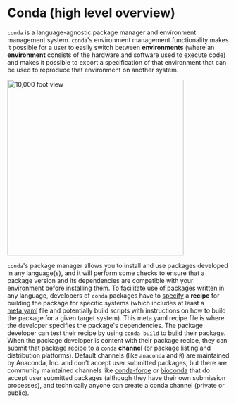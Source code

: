 # Conda (high level overview)

`conda` is a language-agnostic package manager and environment management system. `conda`'s environment management functionality makes it possible for a user to easily switch between **environments** (where an **environment** consists of the hardware and software used to execute code) and makes it possible to export a specification of that environment that can be used to reproduce that environment on another system.

<img src="https://docs.conda.io/projects/conda/en/latest/_images/plantuml-219592e34ce5880bbf350411098bf6ddb20e7897.svg" alt="10,000 foot view" title="conda overview" width="400"/>

`conda`'s package manager allows you to install and use packages developed in any language(s), and it will perform some checks to ensure that a package version and its dependencies are compatible with your environment before installing them. To facilitate use of packages written in any language, developers of `conda` packages have to [specify](https://docs.conda.io/projects/conda/en/latest/user-guide/concepts/pkg-specs.html) a **recipe** for building the package for specific systems (which includes at least a [meta.yaml](https://docs.conda.io/projects/conda-build/en/latest/resources/define-metadata.html?highlight=binary) file and potentially build scripts with instructions on how to build the package for a given target system). This meta.yaml recipe file is where the developer specifies the package's dependencies. The package developer can test their recipe by using `conda build` to [build](https://docs.conda.io/projects/conda-build/en/latest/concepts/recipe.html#conda-build-process) their package. When the package developer is content with their package recipe, they can submit that package recipe to a `conda` **channel** (or package listing and distribution platforms). Default channels (like `anaconda` and `R`) are maintained by Anaconda, Inc. and don't accept user submitted packages, but there are community maintained channels like [conda-forge](https://conda-forge.org) or [bioconda](https://bioconda.github.io/) that do accept user submitted packages (although they have their own submission processes), and technically anyone can create a conda channel (private or public).